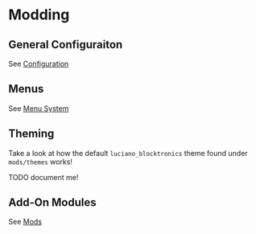 # Modding

## General Configuraiton
See [Configuration](config.md)

## Menus
See [Menu System](menu_system.md)

## Theming
Take a look at how the default `luciano_blocktronics` theme found under `mods/themes` works!

TODO document me!

## Add-On Modules
See [Mods](mods.md)